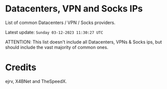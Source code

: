 # Datacenters, VPN and Socks IPs
 
List of common Datacenters / VPN / Socks providers. 

Latest update: `Sunday 03-12-2023 11:30:27 UTC` 

ATTENTION: This list doesn't include all Datacenters, VPNs & Socks ips, 
but should include the vast majority of common ones.

# Credits
ejrv, X4BNet and TheSpeedX.
